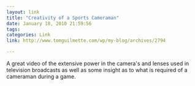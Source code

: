 ```yaml
---
layout: link
title: "Creativity of a Sports Cameraman"
date: January 18, 2010 21:59:56
tags:
categories: Link
link: http://www.tomguilmette.com/wp/my-blog/archives/2794

---
```


A great video of the extensive power in the camera's and lenses used in television broadcasts as well as some insight as to what is required of a cameraman during a game.
